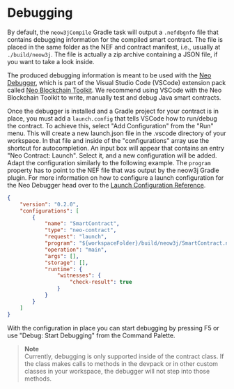 # Debugging

By default, the `neow3jCompile` Gradle task will output a `.nefdbgnfo` file that contains debugging information for the
compiled smart contract. The file is placed in the same folder as the NEF and contract manifest, i.e., usually at
`./build/neow3j`. The file is actually a zip archive containing a JSON file, if you want to take a look inside.

The produced debugging information is meant to be used with the [Neo
Debugger](https://github.com/neo-project/neo-debugger), which is part of the Visual Studio Code (VSCode) extension pack
called [Neo Blockchain Toolkit](https://marketplace.visualstudio.com/items?itemName=ngd-seattle.neo-blockchain-toolkit).
We recommend using VSCode with the Neo Blockchain Toolkit to write, manually test and debug Java smart contracts. 

Once the debugger is installed and a Gradle project for your contract is in place, you must add a
`launch.config` that tells VSCode how to run/debug the contract. To achieve this, select "Add
Configuration" from the "Run" menu. This will create a new launch.json file in the .vscode directory
of your workspace. In that file and inside of the "configurations" array use the shortcut for
autocompletion. An input box will appear that contains an entry "Neo Contract: Launch". Select it,
and a new configuration will be added. Adapt the configuration similarly to the following example.
The `program` property has to point to the NEF file that was output by the neow3j Gradle plugin.
For more information on how to configure a launch configuration for the Neo Debugger head over to
the [Launch Configuration Reference](https://github.com/neo-project/neo-debugger/blob/master/docs/debug-config-reference.md).

```json
{
    "version": "0.2.0",
    "configurations": [
        {
            "name": "SmartContract",
            "type": "neo-contract",
            "request": "launch",
            "program": "${workspaceFolder}/build/neow3j/SmartContract.nef",
            "operation": "main",
            "args": [],
            "storage": [],
            "runtime": {
                "witnesses": {
                    "check-result": true
                }
            }
        }
    ]
}
```

With the configuration in place you can start debugging by pressing F5 or use "Debug: Start
Debugging" from the Command Palette.

> **Note**  
> Currently, debugging is only supported inside of the contract class. If the class makes
> calls to methods in the devpack or in other custom classes in your workspace, the debugger will
> not step into those methods.